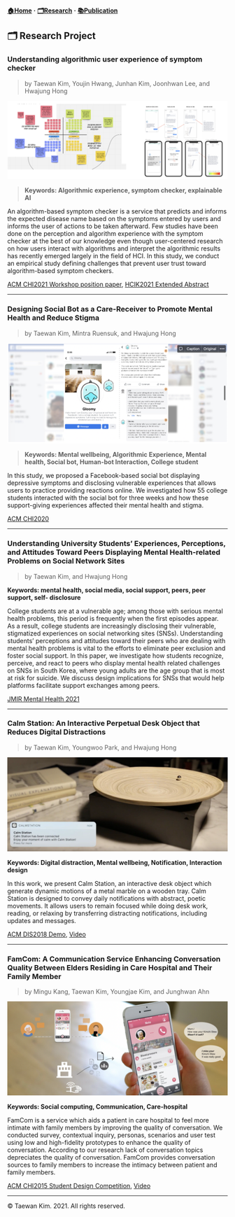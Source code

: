 **[🏠Home](./README.md)** **·** **[🗂Research](./Research.md)** **·** **[📚Publication](./Publication.md)**

## 🗂 Research Project

### Understanding algorithmic user experience of symptom checker
> by Taewan Kim, Youjin Hwang, Junhan Kim, Joonhwan Lee, and Hwajung Hong

![symptom](./img/symptom.png)

> **Keywords: Algorithmic experience, symptom checker, explainable AI**

An algorithm-based symptom checker is a service that predicts and informs the expected disease name based on the symptoms entered by users and informs the user of actions to be taken afterward. Few studies have been done on the perception and algorithm experience
with the symptom checker at the best of our knowledge even though user-centered research on how users interact with algorithms and interpret the algorithmic results has recently emerged largely in the field of HCI. In this study, we conduct an empirical study defining challenges that prevent user trust toward algorithm-based symptom checkers. 

[ACM CHI2021 Workshop position paper](https://drive.google.com/file/d/1Y2KLQmBRPKBEos1QYcaneLPwmISeb5-N/view?usp=sharing), [HCIK2021 Extended Abstract](https://drive.google.com/file/d/1gG2XxffOtBx6ohDSFps8g2CNjHoY655q/view?usp=sharing)

---

### Designing Social Bot as a Care-Receiver to Promote Mental Health and Reduce Stigma
> by Taewan Kim, Mintra Ruensuk, and Hwajung Hong

![glommy](./img/gloomy.png)

> **Keywords: Mental wellbeing, Algorithmic Experience, Mental health, Social bot, Human-bot Interaction, College student**

In this study, we proposed a Facebook-based social bot displaying depressive symptoms and disclosing vulnerable experiences that allows users to practice providing reactions online. We investigated how 55 college students interacted with the social bot for three weeks and how these support-giving experiences affected their mental health and stigma.

[ACM CHI2020](https://dl.acm.org/doi/abs/10.1145/3313831.3376743)

---

### Understanding University Students’ Experiences, Perceptions, and Attitudes Toward Peers Displaying Mental Health-related Problems on Social Network Sites

> by Taewan Kim, and Hwajung Hong

**Keywords: mental health, social media, social support, peers, peer support, self- disclosure**

College students are at a vulnerable age; among those with serious mental health problems, this period is frequently when the first episodes appear. As a result, college students are increasingly disclosing their vulnerable, stigmatized experiences on social networking sites (SNSs). Understanding students’ perceptions and attitudes toward their peers who are dealing with mental health problems is vital to the efforts to eliminate peer exclusion and foster social support. In this paper, we investigate how students recognize, perceive, and react to peers who display mental health related challenges on SNSs in South Korea, where young adults are the age group that is most at risk for suicide. We discuss design implications for SNSs that would help platforms facilitate support exchanges among peers.

[JMIR Mental Health 2021](https://mental.jmir.org/2021/10/e23465)

---

### Calm Station: An Interactive Perpetual Desk Object that Reduces Digital Distractions

> by Taewan Kim, Youngwoo Park, and Hwajung Hong

![calm](./img/calmstation.png)

**Keywords: Digital distraction, Mental wellbeing, Notification, Interaction design**

In this work, we present Calm Station, an interactive desk object which generate dynamic motions of a metal marble on a wooden tray. Calm Station is designed to convey daily notifications with abstract, poetic movements. It allows users to remain focused while doing desk work, reading, or relaxing by transferring distracting notifications, including updates and messages.

[ACM DIS2018 Demo](https://doi.org/10.1145/3064857.3079183), [Video](https://youtu.be/gCBQhNUlmzo)

---

### FamCom: A Communication Service Enhancing Conversation Quality Between Elders Residing in Care Hospital and Their Family Member

> by Mingu Kang, Taewan Kim, Youngjae Kim, and Junghwan Ahn

![famcom](./img/famcom.png)

**Keywords: Social computing, Communication, Care-hospital**

FamCom is a service which aids a patient in care hospital to feel more intimate with family members by improving the quality of conversation. We conducted survey, contextual inquiry, personas, scenarios and user test using low and high-fidelity prototypes to enhance the quality of conversation. According to our research lack of conversation topics depreciates the quality of conversation. FamCom provides conversation sources to family members to increase the intimacy between patient and family members.

[ACM CHI2015 Student Design Competition](https://dl.acm.org/doi/10.1145/2702613.2726952), [Video](https://youtu.be/hnQ5MZfrw60)

---
© Taewan Kim. 2021. All rights reserved. 
